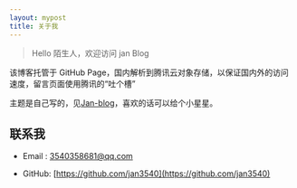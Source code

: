 ```yaml
---
layout: mypost
title: 关于我
---
```


> Hello 陌生人，欢迎访问 jan Blog

该博客托管于 GitHub Page，国内解析到腾讯云对象存储，以保证国内外的访问速度，留言页面使用腾讯的“吐个槽”

主题是自己写的，见[Jan-blog](https://jan3540.github.io/)，喜欢的话可以给个小星星。


## 联系我

- Email&nbsp;: [3540358681@qq.com](mailto:3540358681@qq.com)

- GitHub: [https://github.com/jan3540](https://github.com/jan3540)
